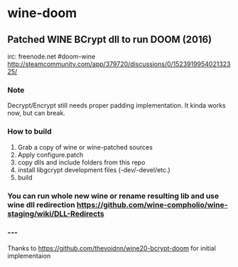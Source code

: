 # wine-doom
## Patched WINE BCrypt dll to run DOOM (2016)

irc: freenode.net #doom-wine
http://steamcommunity.com/app/379720/discussions/0/152391995402132325/


### Note

Decrypt/Encrypt still needs proper padding implementation.
It kinda works now, but can break.

### How to build


1. Grab a copy of wine or wine-patched sources
2. Apply configure.patch
3. copy dlls and include folders from this repo
4. install libgcrypt development files (-dev/-devel/etc.)
5. build

### You can run whole new wine or rename resulting lib and use wine dll redirection https://github.com/wine-compholio/wine-staging/wiki/DLL-Redirects


### ---
Thanks to https://github.com/thevoidnn/wine20-bcrypt-doom for initial implementaion






